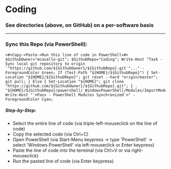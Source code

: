 # Coding

### See directories (above, on GitHub) on a per-software basis

***
### Sync this Repo (via PowerShell):
```
<#>Copy->Paste->Run this line of code in PowerShell<#> $GithubOwner="mcavallo-git"; $GithubRepo="Coding"; Write-Host "Task - Sync local git repository to origin `"https://github.com/${GithubOwner}/${GithubRepo}.git`"..." -ForegroundColor Green; If (Test-Path "${HOME}/${GithubRepo}") { Set-Location "${HOME}/${GithubRepo}"; git reset --hard "origin/master"; git pull; } Else { Set-Location "${HOME}"; git clone "https://github.com/${GithubOwner}/${GithubRepo}.git"; } . "${HOME}/${GithubRepo}/powershell/_WindowsPowerShell/Modules/ImportModules.ps1"; Write-Host "`nPass - PowerShell Modules Synchronized`n" -ForegroundColor Cyan;
```
##### Step-by-Step:
* Select the entire line of code (via triple-left-mouseclick on the line of code)
* Copy the selected code (via Ctrl+C)
* Open PowerShell (via Start-Menu keypress -> type 'PowerShell' -> select 'Windows PowerShell' via left-mouseclick or Enter keypress)
* Paste the line of code into the terminal (via Ctrl+V or via right-mouseclick)
* Run the pasted line of code (via Enter keypress)
